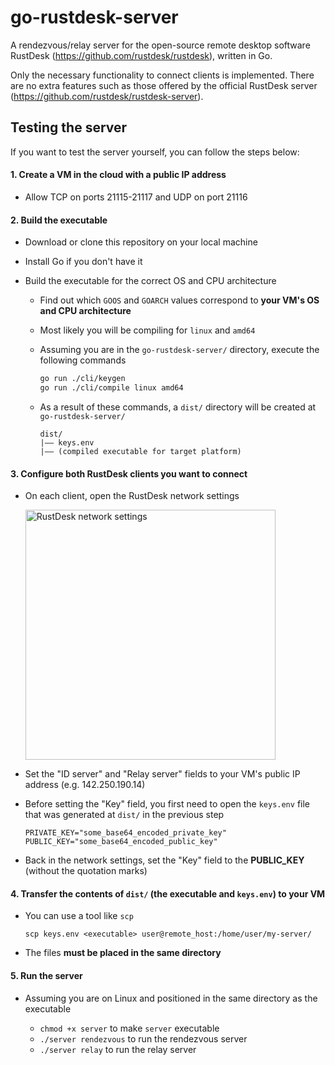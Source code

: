 # go-rustdesk-server
A rendezvous/relay server for the open-source remote desktop software RustDesk (https://github.com/rustdesk/rustdesk), written in Go.

Only the necessary functionality to connect clients is implemented. There are no extra features such as those offered by the official RustDesk server (https://github.com/rustdesk/rustdesk-server).

## Testing the server
If you want to test the server yourself, you can follow the steps below:

#### 1. Create a VM in the cloud with a public IP address
- Allow TCP on ports 21115-21117 and UDP on port 21116

#### 2. Build the executable
- Download or clone this repository on your local machine
- Install Go if you don't have it
- Build the executable for the correct OS and CPU architecture

    - Find out which `GOOS` and `GOARCH` values correspond to **your VM's OS and CPU architecture**
    - Most likely you will be compiling for `linux` and `amd64`
    - Assuming you are in the `go-rustdesk-server/` directory, execute the following commands

        ```sh
        go run ./cli/keygen
        go run ./cli/compile linux amd64
        ```

    - As a result of these commands, a `dist/` directory will be created at `go-rustdesk-server/`

        ```
        dist/
        |—— keys.env
        |—— (compiled executable for target platform)
        ```

#### 3. Configure both RustDesk clients you want to connect
- On each client, open the RustDesk network settings

    <p>
    <img src="https://rustdesk.com/docs/en/self-host/client-configuration/images/network-config.png" alt="RustDesk network settings" width="400">
    </p>

- Set the "ID server" and "Relay server" fields to your VM's public IP address (e.g. 142.250.190.14)
- Before setting the "Key" field, you first need to open the `keys.env` file that was generated at `dist/` in the previous step

    ```
    PRIVATE_KEY="some_base64_encoded_private_key"
    PUBLIC_KEY="some_base64_encoded_public_key"
    ```

- Back in the network settings, set the "Key" field to the **PUBLIC_KEY** (without the quotation marks)

#### 4. Transfer the contents of `dist/` (the executable and `keys.env`) to your VM
- You can use a tool like `scp`

    `scp keys.env <executable> user@remote_host:/home/user/my-server/`
- The files **must be placed in the same directory**

#### 5. Run the server
- Assuming you are on Linux and positioned in the same directory as the executable

    - `chmod +x server` to make `server` executable
    - `./server rendezvous` to run the rendezvous server
    - `./server relay` to run the relay server